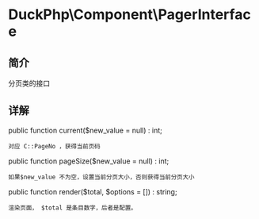 # DuckPhp\Component\PagerInterface

## 简介
分页类的接口

## 详解

public function current($new_value = null) : int;

    对应 C::PageNo ，获得当前页码
public function pageSize($new_value = null) : int;

    如果$new_value 不为空，设置当前分页大小，否则获得当前分页大小
public function render($total, $options = []) : string;

    渲染页面， $total 是条目数字，后者是配置。